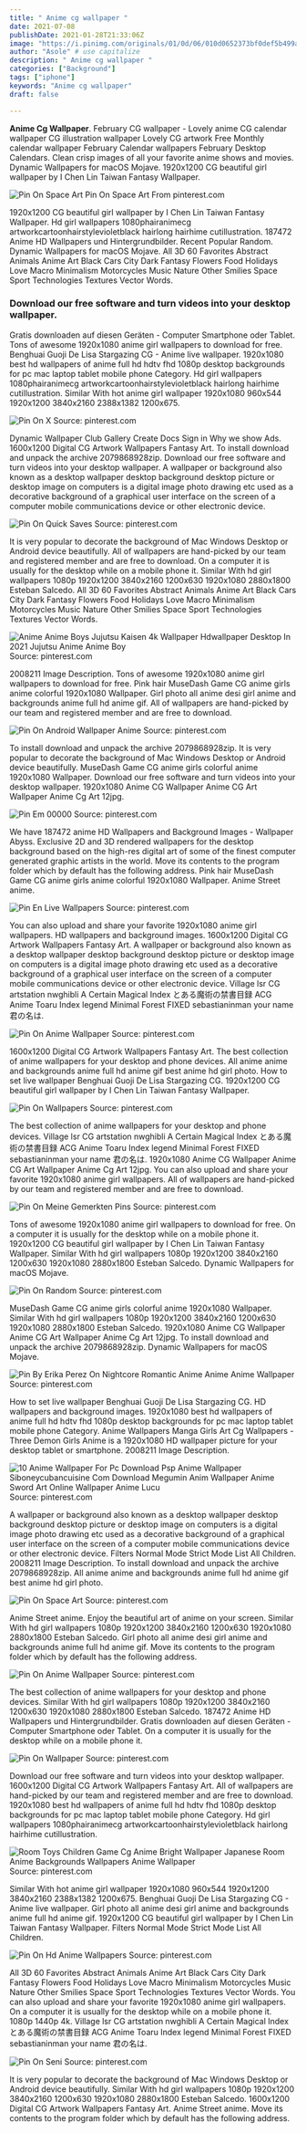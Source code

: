 ```yaml
---
title: " Anime cg wallpaper "
date: 2021-07-08
publishDate: 2021-01-28T21:33:06Z
image: "https://i.pinimg.com/originals/01/0d/06/010d0652373bf0def5b499a12b036add.jpg"
author: "Asole" # use capitalize
description: " Anime cg wallpaper "
categories: ["Background"]
tags: ["iphone"]
keywords: "Anime cg wallpaper"
draft: false

---
```



**Anime Cg Wallpaper**. February CG wallpaper - Lovely anime CG calendar wallpaper CG illustration wallpaper Lovely CG artwork Free Monthly calendar wallpaper February Calendar wallpapers February Desktop Calendars. Clean crisp images of all your favorite anime shows and movies. Dynamic Wallpapers for macOS Mojave. 1920x1200 CG beautiful girl wallpaper by I Chen Lin Taiwan Fantasy Wallpaper.

![Pin On Space Art](https://i.pinimg.com/originals/bb/c0/4f/bbc04f1994991dbbc35275def34029a7.jpg "Pin On Space Art")
Pin On Space Art From pinterest.com


1920x1200 CG beautiful girl wallpaper by I Chen Lin Taiwan Fantasy Wallpaper. Hd girl wallpapers 1080phairanimecg artworkcartoonhairstylevioletblack hairlong hairhime cutillustration. 187472 Anime HD Wallpapers und Hintergrundbilder. Recent Popular Random. Dynamic Wallpapers for macOS Mojave. All 3D 60 Favorites Abstract Animals Anime Art Black Cars City Dark Fantasy Flowers Food Holidays Love Macro Minimalism Motorcycles Music Nature Other Smilies Space Sport Technologies Textures Vector Words.

### Download our free software and turn videos into your desktop wallpaper.

Gratis downloaden auf diesen Geräten - Computer Smartphone oder Tablet. Tons of awesome 1920x1080 anime girl wallpapers to download for free. Benghuai Guoji De Lisa Stargazing CG - Anime live wallpaper. 1920x1080 best hd wallpapers of anime full hd hdtv fhd 1080p desktop backgrounds for pc mac laptop tablet mobile phone Category. Hd girl wallpapers 1080phairanimecg artworkcartoonhairstylevioletblack hairlong hairhime cutillustration. Similar With hot anime girl wallpaper 1920x1080 960x544 1920x1200 3840x2160 2388x1382 1200x675.


![Pin On X](https://i.pinimg.com/originals/2a/61/1d/2a611dc8ddcdf10aef9dfccbfbf7b7ee.jpg "Pin On X")
Source: pinterest.com

Dynamic Wallpaper Club Gallery Create Docs Sign in Why we show Ads. 1600x1200 Digital CG Artwork Wallpapers Fantasy Art. To install download and unpack the archive 2079868928zip. Download our free software and turn videos into your desktop wallpaper. A wallpaper or background also known as a desktop wallpaper desktop background desktop picture or desktop image on computers is a digital image photo drawing etc used as a decorative background of a graphical user interface on the screen of a computer mobile communications device or other electronic device.

![Pin On Quick Saves](https://i.pinimg.com/originals/2f/64/21/2f64213681167978ee35578ad3861005.jpg "Pin On Quick Saves")
Source: pinterest.com

It is very popular to decorate the background of Mac Windows Desktop or Android device beautifully. All of wallpapers are hand-picked by our team and registered member and are free to download. On a computer it is usually for the desktop while on a mobile phone it. Similar With hd girl wallpapers 1080p 1920x1200 3840x2160 1200x630 1920x1080 2880x1800 Esteban Salcedo. All 3D 60 Favorites Abstract Animals Anime Art Black Cars City Dark Fantasy Flowers Food Holidays Love Macro Minimalism Motorcycles Music Nature Other Smilies Space Sport Technologies Textures Vector Words.

![Anime Anime Boys Jujutsu Kaisen 4k Wallpaper Hdwallpaper Desktop In 2021 Jujutsu Anime Anime Boy](https://i.pinimg.com/originals/95/ae/2b/95ae2b05e88f462fde05c5fbe50d8e99.jpg "Anime Anime Boys Jujutsu Kaisen 4k Wallpaper Hdwallpaper Desktop In 2021 Jujutsu Anime Anime Boy")
Source: pinterest.com

2008211 Image Description. Tons of awesome 1920x1080 anime girl wallpapers to download for free. Pink hair MuseDash Game CG anime girls anime colorful 1920x1080 Wallpaper. Girl photo all anime desi girl anime and backgrounds anime full hd anime gif. All of wallpapers are hand-picked by our team and registered member and are free to download.

![Pin On Android Wallpaper Anime](https://i.pinimg.com/originals/01/bd/1c/01bd1c2af5d0868e9407dc3a0f6db4d5.jpg "Pin On Android Wallpaper Anime")
Source: pinterest.com

To install download and unpack the archive 2079868928zip. It is very popular to decorate the background of Mac Windows Desktop or Android device beautifully. MuseDash Game CG anime girls colorful anime 1920x1080 Wallpaper. Download our free software and turn videos into your desktop wallpaper. 1920x1080 Anime CG Wallpaper Anime CG Art Wallpaper Anime Cg Art 12jpg.

![Pin Em 00000](https://i.pinimg.com/originals/62/fe/f3/62fef3447df288d4755a945fa60be6b6.jpg "Pin Em 00000")
Source: pinterest.com

We have 187472 anime HD Wallpapers and Background Images - Wallpaper Abyss. Exclusive 2D and 3D rendered wallpapers for the desktop background based on the high-res digital art of some of the finest computer generated graphic artists in the world. Move its contents to the program folder which by default has the following address. Pink hair MuseDash Game CG anime girls anime colorful 1920x1080 Wallpaper. Anime Street anime.

![Pin En Live Wallpapers](https://i.pinimg.com/originals/3a/37/7a/3a377a16dee668daefcc05394e7a904b.jpg "Pin En Live Wallpapers")
Source: pinterest.com

You can also upload and share your favorite 1920x1080 anime girl wallpapers. HD wallpapers and background images. 1600x1200 Digital CG Artwork Wallpapers Fantasy Art. A wallpaper or background also known as a desktop wallpaper desktop background desktop picture or desktop image on computers is a digital image photo drawing etc used as a decorative background of a graphical user interface on the screen of a computer mobile communications device or other electronic device. Village lsr CG artstation nwghibli A Certain Magical Index とある魔術の禁書目録 ACG Anime Toaru Index legend Minimal Forest FIXED sebastianinman your name 君の名は.

![Pin On Anime Wallpaper](https://i.pinimg.com/originals/21/44/62/21446234259281126d395b6604be738c.jpg "Pin On Anime Wallpaper")
Source: pinterest.com

1600x1200 Digital CG Artwork Wallpapers Fantasy Art. The best collection of anime wallpapers for your desktop and phone devices. All anime anime and backgrounds anime full hd anime gif best anime hd girl photo. How to set live wallpaper Benghuai Guoji De Lisa Stargazing CG. 1920x1200 CG beautiful girl wallpaper by I Chen Lin Taiwan Fantasy Wallpaper.

![Pin On Wallpapers](https://i.pinimg.com/originals/fc/1e/7b/fc1e7b82eb8088e827dd38b47dbc8e69.jpg "Pin On Wallpapers")
Source: pinterest.com

The best collection of anime wallpapers for your desktop and phone devices. Village lsr CG artstation nwghibli A Certain Magical Index とある魔術の禁書目録 ACG Anime Toaru Index legend Minimal Forest FIXED sebastianinman your name 君の名は. 1920x1080 Anime CG Wallpaper Anime CG Art Wallpaper Anime Cg Art 12jpg. You can also upload and share your favorite 1920x1080 anime girl wallpapers. All of wallpapers are hand-picked by our team and registered member and are free to download.

![Pin On Meine Gemerkten Pins](https://i.pinimg.com/originals/67/7d/d0/677dd0ea60b8c98e8ff496449ab65bfe.jpg "Pin On Meine Gemerkten Pins")
Source: pinterest.com

Tons of awesome 1920x1080 anime girl wallpapers to download for free. On a computer it is usually for the desktop while on a mobile phone it. 1920x1200 CG beautiful girl wallpaper by I Chen Lin Taiwan Fantasy Wallpaper. Similar With hd girl wallpapers 1080p 1920x1200 3840x2160 1200x630 1920x1080 2880x1800 Esteban Salcedo. Dynamic Wallpapers for macOS Mojave.

![Pin On Random](https://i.pinimg.com/originals/e2/12/87/e21287c3f716f0b7b309ce9e2608e181.jpg "Pin On Random")
Source: pinterest.com

MuseDash Game CG anime girls colorful anime 1920x1080 Wallpaper. Similar With hd girl wallpapers 1080p 1920x1200 3840x2160 1200x630 1920x1080 2880x1800 Esteban Salcedo. 1920x1080 Anime CG Wallpaper Anime CG Art Wallpaper Anime Cg Art 12jpg. To install download and unpack the archive 2079868928zip. Dynamic Wallpapers for macOS Mojave.

![Pin By Erika Perez On Nightcore Romantic Anime Anime Anime Wallpaper](https://i.pinimg.com/originals/57/6d/ec/576dece3a086b743b5931a2d0177e5ca.jpg "Pin By Erika Perez On Nightcore Romantic Anime Anime Anime Wallpaper")
Source: pinterest.com

How to set live wallpaper Benghuai Guoji De Lisa Stargazing CG. HD wallpapers and background images. 1920x1080 best hd wallpapers of anime full hd hdtv fhd 1080p desktop backgrounds for pc mac laptop tablet mobile phone Category. Anime Wallpapers Manga Girls Art Cg Wallpapers - Three Demon Girls Anime is a 1920x1080 HD wallpaper picture for your desktop tablet or smartphone. 2008211 Image Description.

![10 Anime Wallpaper For Pc Download Psp Anime Wallpaper Siboneycubancuisine Com Download Megumin Anim Wallpaper Anime Sword Art Online Wallpaper Anime Lucu](https://i.pinimg.com/originals/ab/a5/bb/aba5bb85077af06a949f7b75998e8fb3.jpg "10 Anime Wallpaper For Pc Download Psp Anime Wallpaper Siboneycubancuisine Com Download Megumin Anim Wallpaper Anime Sword Art Online Wallpaper Anime Lucu")
Source: pinterest.com

A wallpaper or background also known as a desktop wallpaper desktop background desktop picture or desktop image on computers is a digital image photo drawing etc used as a decorative background of a graphical user interface on the screen of a computer mobile communications device or other electronic device. Filters Normal Mode Strict Mode List All Children. 2008211 Image Description. To install download and unpack the archive 2079868928zip. All anime anime and backgrounds anime full hd anime gif best anime hd girl photo.

![Pin On Space Art](https://i.pinimg.com/originals/bb/c0/4f/bbc04f1994991dbbc35275def34029a7.jpg "Pin On Space Art")
Source: pinterest.com

Anime Street anime. Enjoy the beautiful art of anime on your screen. Similar With hd girl wallpapers 1080p 1920x1200 3840x2160 1200x630 1920x1080 2880x1800 Esteban Salcedo. Girl photo all anime desi girl anime and backgrounds anime full hd anime gif. Move its contents to the program folder which by default has the following address.

![Pin On Anime Wallpaper](https://i.pinimg.com/originals/01/55/3a/01553af26144f300e8f1636e7a29018c.jpg "Pin On Anime Wallpaper")
Source: pinterest.com

The best collection of anime wallpapers for your desktop and phone devices. Similar With hd girl wallpapers 1080p 1920x1200 3840x2160 1200x630 1920x1080 2880x1800 Esteban Salcedo. 187472 Anime HD Wallpapers und Hintergrundbilder. Gratis downloaden auf diesen Geräten - Computer Smartphone oder Tablet. On a computer it is usually for the desktop while on a mobile phone it.

![Pin On Wallpaper](https://i.pinimg.com/originals/0d/17/d9/0d17d96f0e9521950729d4cff602f07a.jpg "Pin On Wallpaper")
Source: pinterest.com

Download our free software and turn videos into your desktop wallpaper. 1600x1200 Digital CG Artwork Wallpapers Fantasy Art. All of wallpapers are hand-picked by our team and registered member and are free to download. 1920x1080 best hd wallpapers of anime full hd hdtv fhd 1080p desktop backgrounds for pc mac laptop tablet mobile phone Category. Hd girl wallpapers 1080phairanimecg artworkcartoonhairstylevioletblack hairlong hairhime cutillustration.

![Room Toys Children Game Cg Anime Bright Wallpaper Japanese Room Anime Backgrounds Wallpapers Anime Wallpaper](https://i.pinimg.com/originals/56/ca/58/56ca58e35df4e18e566fd32ac8c6aad1.jpg "Room Toys Children Game Cg Anime Bright Wallpaper Japanese Room Anime Backgrounds Wallpapers Anime Wallpaper")
Source: pinterest.com

Similar With hot anime girl wallpaper 1920x1080 960x544 1920x1200 3840x2160 2388x1382 1200x675. Benghuai Guoji De Lisa Stargazing CG - Anime live wallpaper. Girl photo all anime desi girl anime and backgrounds anime full hd anime gif. 1920x1200 CG beautiful girl wallpaper by I Chen Lin Taiwan Fantasy Wallpaper. Filters Normal Mode Strict Mode List All Children.

![Pin On Hd Anime Wallpapers](https://i.pinimg.com/originals/8f/2e/28/8f2e286be2ce89cf7ddf281da71bbcce.jpg "Pin On Hd Anime Wallpapers")
Source: pinterest.com

All 3D 60 Favorites Abstract Animals Anime Art Black Cars City Dark Fantasy Flowers Food Holidays Love Macro Minimalism Motorcycles Music Nature Other Smilies Space Sport Technologies Textures Vector Words. You can also upload and share your favorite 1920x1080 anime girl wallpapers. On a computer it is usually for the desktop while on a mobile phone it. 1080p 1440p 4k. Village lsr CG artstation nwghibli A Certain Magical Index とある魔術の禁書目録 ACG Anime Toaru Index legend Minimal Forest FIXED sebastianinman your name 君の名は.

![Pin On Seni](https://i.pinimg.com/originals/01/0d/06/010d0652373bf0def5b499a12b036add.jpg "Pin On Seni")
Source: pinterest.com

It is very popular to decorate the background of Mac Windows Desktop or Android device beautifully. Similar With hd girl wallpapers 1080p 1920x1200 3840x2160 1200x630 1920x1080 2880x1800 Esteban Salcedo. 1600x1200 Digital CG Artwork Wallpapers Fantasy Art. Anime Street anime. Move its contents to the program folder which by default has the following address.

